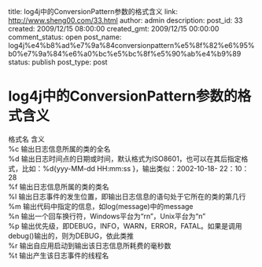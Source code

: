 title: log4j中的ConversionPattern参数的格式含义
link: http://www.sheng00.com/33.html
author: admin
description: 
post_id: 33
created: 2009/12/15 08:00:00
created_gmt: 2009/12/15 00:00:00
comment_status: open
post_name: log4j%e4%b8%ad%e7%9a%84conversionpattern%e5%8f%82%e6%95%b0%e7%9a%84%e6%a0%bc%e5%bc%8f%e5%90%ab%e4%b9%89
status: publish
post_type: post

# log4j中的ConversionPattern参数的格式含义

格式名 含义   
%c 输出日志信息所属的类的全名   
%d 输出日志时间点的日期或时间，默认格式为ISO8601，也可以在其后指定格式，比如：%d{yyy-MM-dd HH:mm:ss }，输出类似：2002-10-18- 22：10：28   
%f 输出日志信息所属的类的类名   
%l 输出日志事件的发生位置，即输出日志信息的语句处于它所在的类的第几行   
%m 输出代码中指定的信息，如log(message)中的message   
%n 输出一个回车换行符，Windows平台为“rn”，Unix平台为“n”   
%p 输出优先级，即DEBUG，INFO，WARN，ERROR，FATAL。如果是调用debug()输出的，则为DEBUG，依此类推   
%r 输出自应用启动到输出该日志信息所耗费的毫秒数   
%t 输出产生该日志事件的线程名